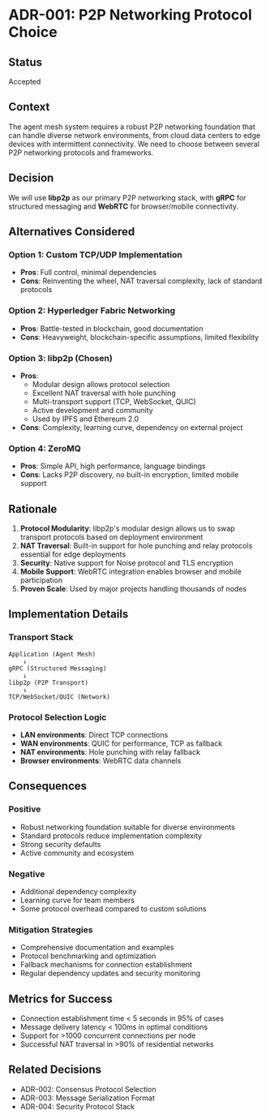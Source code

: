 # ADR-001: P2P Networking Protocol Choice

## Status
Accepted

## Context
The agent mesh system requires a robust P2P networking foundation that can handle diverse network environments, from cloud data centers to edge devices with intermittent connectivity. We need to choose between several P2P networking protocols and frameworks.

## Decision
We will use **libp2p** as our primary P2P networking stack, with **gRPC** for structured messaging and **WebRTC** for browser/mobile connectivity.

## Alternatives Considered

### Option 1: Custom TCP/UDP Implementation
- **Pros**: Full control, minimal dependencies
- **Cons**: Reinventing the wheel, NAT traversal complexity, lack of standard protocols

### Option 2: Hyperledger Fabric Networking
- **Pros**: Battle-tested in blockchain, good documentation
- **Cons**: Heavyweight, blockchain-specific assumptions, limited flexibility

### Option 3: libp2p (Chosen)
- **Pros**: 
  - Modular design allows protocol selection
  - Excellent NAT traversal with hole punching
  - Multi-transport support (TCP, WebSocket, QUIC)
  - Active development and community
  - Used by IPFS and Ethereum 2.0
- **Cons**: Complexity, learning curve, dependency on external project

### Option 4: ZeroMQ
- **Pros**: Simple API, high performance, language bindings
- **Cons**: Lacks P2P discovery, no built-in encryption, limited mobile support

## Rationale

1. **Protocol Modularity**: libp2p's modular design allows us to swap transport protocols based on deployment environment
2. **NAT Traversal**: Built-in support for hole punching and relay protocols essential for edge deployments
3. **Security**: Native support for Noise protocol and TLS encryption
4. **Mobile Support**: WebRTC integration enables browser and mobile participation
5. **Proven Scale**: Used by major projects handling thousands of nodes

## Implementation Details

### Transport Stack
```
Application (Agent Mesh)
    ↓
gRPC (Structured Messaging)
    ↓
libp2p (P2P Transport)
    ↓
TCP/WebSocket/QUIC (Network)
```

### Protocol Selection Logic
- **LAN environments**: Direct TCP connections
- **WAN environments**: QUIC for performance, TCP as fallback
- **NAT environments**: Hole punching with relay fallback
- **Browser environments**: WebRTC data channels

## Consequences

### Positive
- Robust networking foundation suitable for diverse environments
- Standard protocols reduce implementation complexity
- Strong security defaults
- Active community and ecosystem

### Negative
- Additional dependency complexity
- Learning curve for team members
- Some protocol overhead compared to custom solutions

### Mitigation Strategies
- Comprehensive documentation and examples
- Protocol benchmarking and optimization
- Fallback mechanisms for connection establishment
- Regular dependency updates and security monitoring

## Metrics for Success
- Connection establishment time < 5 seconds in 95% of cases
- Message delivery latency < 100ms in optimal conditions
- Support for >1000 concurrent connections per node
- Successful NAT traversal in >90% of residential networks

## Related Decisions
- ADR-002: Consensus Protocol Selection
- ADR-003: Message Serialization Format
- ADR-004: Security Protocol Stack